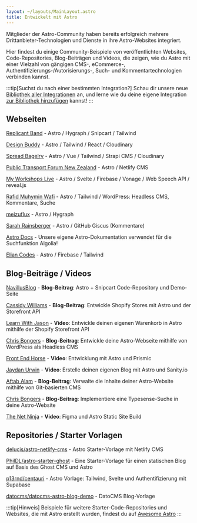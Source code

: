 ```yaml
---
layout: ~/layouts/MainLayout.astro
title: Entwickelt mit Astro
---
```


Mitglieder der Astro-Community haben bereits erfolgreich mehrere Drittanbieter-Technologien und Dienste in ihre Astro-Websites integriert.

Hier findest du einige Community-Beispiele von veröffentlichten Websites, Code-Repositories, Blog-Beiträgen und Videos, die zeigen, wie du Astro mit einer Vielzahl von gängigen CMS-, eCommerce-, Authentifizierungs-/Autorisierungs-, Such- und Kommentartechnologien verbinden kannst.

:::tip[Suchst du nach einer bestimmten Integration?]
Schau dir unsere neue [Bibliothek aller Integrationen](https://astro.build/integrations/) an, und lerne wie du deine eigene Integration [zur Bibliothek hinzufügen](/de/guides/publish-to-npm/#integrations-library) kannst!
:::


## Webseiten

[Replicant Band](https://replicant.band/) - Astro / Hygraph / Snipcart / Tailwind

[Design Buddy](https://design-buddy.netlify.app/) - Astro / Tailwind / React / Cloudinary

[Spread Bagelry](https://spreadbagelry.com/) - Astro / Vue / Tailwind / Strapi CMS / Cloudinary

[Public Transport Forum New Zealand](https://publictransportforum.nz/articles) - Astro / Netlify CMS

[My Workshops Live](https://myworkshops.live/) - Astro / Svelte / Firebase / Vonage / Web Speech API / reveal.js

[Rafid Muhymin Wafi](https://softhardsystem.com/) -  Astro / Tailwind / WordPress: Headless CMS, Kommentare, Suche

[meizuflux](https://meizuflux.com/) - Astro / Hygraph

[Sarah Rainsberger](https://www.rainsberger.ca/) - Astro / GitHub Giscus (Kommentare)

[Astro Docs](https://github.com/withastro/docs) - Unsere eigene Astro-Dokumentation verwendet für die Suchfunktion Algolia!

[Elian Codes](https://www.elian.codes/) - Astro / Firebase / Tailwind


## Blog-Beiträge / Videos

[NavillusBlog](https://navillus.dev/blog/astro-plus-snipcart) - **Blog-Beitrag**: Astro + Snipcart Code-Repository und Demo-Seite

[Cassidy Williams](https://www.netlify.com/blog/2021/07/23/build-a-modern-shopping-site-with-astro-and-serverless-functions/) - **Blog-Beitrag**: Entwickle Shopify Stores mit Astro und der Storefront API

[Learn With Jason](https://youtube.com/watch?v=FJOJmKFngLI) - **Video**: Entwickle deinen eigenen Warenkorb in Astro mithilfe der Shopify Storefront API

[Chris Bongers](https://blog.openreplay.com/building-an-astro-website-with-wordpress-as-a-headless-cms) - **Blog-Beitrag**: Entwickle deine Astro-Webseite mithilfe von WordPress als Headless CMS

[Front End Horse](https://www.youtube.com/watch?v=qFUfuDSLdxM) - **Video**: Entwicklung mit Astro und Prismic

[Jaydan Urwin](https://www.youtube.com/watch?v=-jAWLTfsSQw) - **Video**: Erstelle deinen eigenen Blog mit Astro und Sanity.io

[Aftab Alam](https://aalam.vercel.app/blog/astro-and-git-cms-netlify) - **Blog-Beitrag**: Verwalte die Inhalte deiner Astro-Website mithilfe von Git-basierten CMS

[Chris Bongers](https://aviyel.com/post/1006/adding-typesense-search-to-an-astro-static-generated-website) - **Blog-Beitrag**: Implementiere eine Typesense-Suche in deine Astro-Website

[The Net Ninja](https://www.youtube.com/playlist?list=PL4cUxeGkcC9hZm9NYpd4G-jhoeEk0ls--) - **Video**: Figma und Astro Static Site Build


## Repositories / Starter Vorlagen

[delucis/astro-netlify-cms](https://github.com/delucis/astro-netlify-cms) - Astro Starter-Vorlage mit Netlify CMS

[PhilDL/astro-starter-ghost](https://github.com/PhilDL/astro-starter-ghost) - Eine Starter-Vorlage für einen statischen Blog auf Basis des Ghost CMS und Astro

[p13rnd/centauri](https://github.com/p13rnd/centauri) - Astro Vorlage: Tailwind, Svelte und Authentifizierung mit Supabase

[datocms/datocms-astro-blog-demo](https://github.com/datocms/datocms-astro-blog-demo) - DatoCMS Blog-Vorlage


:::tip[Hinweis]
Beispiele für weitere Starter-Code-Repositories und Websites, die mit Astro erstellt wurden, findest du auf [Awesome Astro](https://github.com/one-aalam/awesome-astro#%E2%84%B9%EF%B8%8F-repositoriesstarter-kitscomponents)
:::

